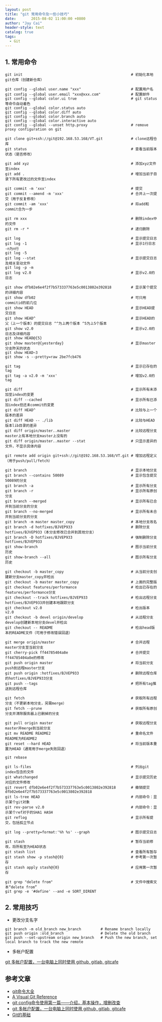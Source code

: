 ```yaml
---
layout: post
title: "git 常用命令及一些小技巧"
date:       2015-08-02 11:00:00 +0800
author: "Jay Cai"
header-style: text
catalog: true
tags:
  - Git
---
```


## 1. 常用命令

    git init                                                  # 初始化本地git仓库（创建新仓库）
    
    git config --global user.name "xxx"                       # 配置用户名
    git config --global user.email "xxx@xxx.com"              # 配置邮件
    git config --global color.ui true                         # git status等命令自动着色
    git config --global color.status auto
    git config --global color.diff auto
    git config --global color.branch auto
    git config --global color.interactive auto
    git config --global --unset http.proxy                    # remove  proxy configuration on git
    
    git clone git+ssh://git@192.168.53.168/VT.git             # clone远程仓库
    git status                                                # 查看当前版本状态（是否修改）
    
    git add xyz                                               # 添加xyz文件至index
    git add .                                                 # 增加当前子目录下所有更改过的文件至index
    
    git commit -m 'xxx'                                       # 提交
    git commit --amend -m 'xxx'                               # 合并上一次提交（用于反复修改）
    git commit -am 'xxx'                                      # 将add和commit合为一步
    
    git rm xxx                                                # 删除index中的文件
    git rm -r *                                               # 递归删除
    
    git log                                                   # 显示提交日志
    git log -1                                                # 显示1行日志 -n为n行
    git log -5
    git log --stat                                            # 显示提交日志及相关变动文件
    git log -p -m
    git log v2.0                                              # 显示v2.0的日志
    
    git show dfb02e6e4f2f7b573337763e5c0013802e392818         # 显示某个提交的详细内容
    git show dfb02                                            # 可只用commitid的前几位
    git show HEAD                                             # 显示HEAD提交日志
    git show HEAD^                                            # 显示HEAD的父（上一个版本）的提交日志 ^^为上两个版本 ^5为上5个版本
    git show v2.0                                             # 显示v2.0的日志及详细内容
    git show HEAD@{5}
    git show master@{yesterday}                               # 显示master分支昨天的状态
    git show HEAD~3
    git show -s --pretty=raw 2be7fcb476
    
    git tag                                                   # 显示已存在的tag
    git tag -a v2.0 -m 'xxx'                                  # 增加v2.0的tag
    
    git diff                                                  # 显示所有未添加至index的变更
    git diff --cached                                         # 显示所有已添加index但还未commit的变更
    git diff HEAD^                                            # 比较与上一个版本的差异
    git diff HEAD -- ./lib                                    # 比较与HEAD版本lib目录的差异
    git diff origin/master..master                            # 比较远程分支master上有本地分支master上没有的
    git diff origin/master..master --stat                     # 只显示差异的文件，不显示具体内容
    
    git remote add origin git+ssh://git@192.168.53.168/VT.git # 增加远程定义（用于push/pull/fetch）
    
    git branch                                                # 显示本地分支
    git branch --contains 50089                               # 显示包含提交50089的分支
    git branch -a                                             # 显示所有分支
    git branch -r                                             # 显示所有原创分支
    git branch --merged                                       # 显示所有已合并到当前分支的分支
    git branch --no-merged                                    # 显示所有未合并到当前分支的分支
    git branch -m master master_copy                          # 本地分支改名
    git branch -d hotfixes/BJVEP933                           # 删除分支hotfixes/BJVEP933（本分支修改已合并到其他分支）
    git branch -D hotfixes/BJVEP933                           # 强制删除分支hotfixes/BJVEP933
    git show-branch                                           # 图示当前分支历史
    git show-branch --all                                     # 图示所有分支历史
    
    git checkout -b master_copy                               # 从当前分支创建新分支master_copy并检出
    git checkout -b master master_copy                        # 上面的完整版
    git checkout features/performance                         # 检出已存在的features/performance分支
    git checkout --track hotfixes/BJVEP933                    # 检出远程分支hotfixes/BJVEP933并创建本地跟踪分支
    git checkout v2.0                                         # 检出版本v2.0
    git checkout -b devel origin/develop                      # 从远程分支develop创建新本地分支devel并检出
    git checkout -- README                                    # 检出head版本的README文件（可用于修改错误回退）
    
    git merge origin/master                                   # 合并远程master分支至当前分支
    git cherry-pick ff44785404a8e                             # 合并提交ff44785404a8e的修改
    git push origin master                                    # 将当前分支push到远程master分支
    git push origin :hotfixes/BJVEP933                        # 删除远程仓库的hotfixes/BJVEP933分支
    git push --tags                                           # 把所有tag推送到远程仓库
    
    git fetch                                                 # 获取所有远程分支（不更新本地分支，另需merge）
    git fetch --prune                                         # 获取所有原创分支并清除服务器上已删掉的分支
    
    git pull origin master                                    # 获取远程分支master并merge到当前分支
    git mv README README2                                     # 重命名文件README为README2
    git reset --hard HEAD                                     # 将当前版本重置为HEAD（通常用于merge失败回退）
    
    git rebase
    
    git ls-files                                              # 列出git index包含的文件
    git whatchanged                                           # 显示提交历史对应的文件修改
    git revert dfb02e6e4f2f7b573337763e5c0013802e392818       # 撤销提交dfb02e6e4f2f7b573337763e5c0013802e392818
    git ls-tree HEAD                                          # 内部命令：显示某个git对象
    git rev-parse v2.0                                        # 内部命令：显示某个ref对于的SHA1 HASH
    git reflog                                                # 显示所有提交，包括孤立节点
    
    git log --pretty=format:'%h %s' --graph                   # 图示提交日志
    
    git stash                                                 # 暂存当前修改，将所有至为HEAD状态
    git stash list                                            # 查看所有暂存
    git stash show -p stash@{0}                               # 参考第一次暂存
    git stash apply stash@{0}                                 # 应用第一次暂存
    
    git grep "delete from"                                    # 文件中搜索文本“delete from”
    git grep -e '#define' --and -e SORT_DIRENT
    


## 2. 常用技巧

- 更改分支名字  

```
git branch -m old_branch new_branch         # Rename branch locally    
git push origin :old_branch                 # Delete the old branch    
git push --set-upstream origin new_branch   # Push the new branch, set local branch to track the new remote
```

- 多帐户配置

[git 多帐户配置，一台电脑上同时使用 github, gitlab, gitcafe](https://github.com/xirong/my-git/blob/master/use-gitlab-github-together.md)

## 参考文章

- [git命令大全](https://gist.github.com/guweigang/9848271)
- [A Visual Git Reference](http://marklodato.github.io/visual-git-guide/index-en.html)
- [git config命令使用第一篇——介绍，基本操作，增删改查](http://www.cnblogs.com/hutaoer/archive/2012/12/09/3078879.html)
- [git 多帐户配置，一台电脑上同时使用 github, gitlab, gitcafe](https://github.com/xirong/my-git/blob/master/use-gitlab-github-together.md)
- [Git的基础](http://backlogtool.com/git-guide/cn/intro/intro1_1.html)

